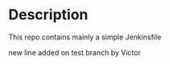 # Description

This repo contains mainly a simple Jenkinsfile

new line added on test branch by Victor
